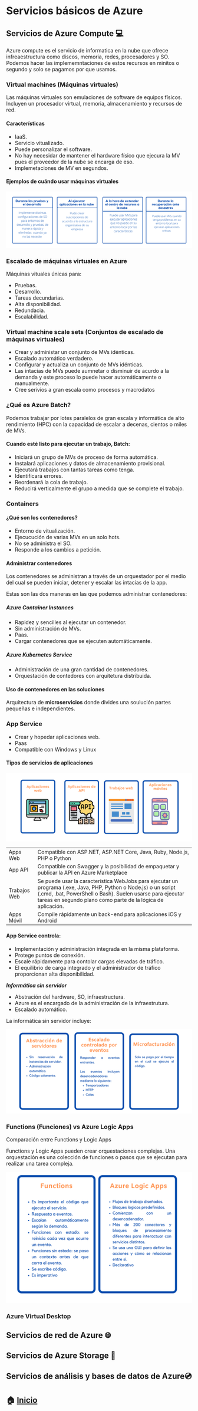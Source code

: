 # Servicios básicos de Azure

## Servicios de Azure Compute :computer:

Azure compute es el servicio de informatica en la nube que ofrece infreaestructura como discos, memoria, redes, procesadores y SO. Podemos hacer las implememntaciones de estos recursos en minitos o segundo y solo se pagamos por que usamos.

### Virtual machines (Máquinas virtuales)

Las máquinas virtuales son emulaciones de software de equipos físicos. Incluyen un procesador virtual, memoria, almacenamiento y recursos de red.

#### Características 
* IaaS. 
* Servicio vitualizado.
* Puede personalizar el software. 
* No hay necesidar de mantener el hardware físico que ejecura la MV pues el proveedor de la nube se encarga de eso.
* Implemetaciones de MV en segundos. 

#### Ejemplos de cuándo usar máquinas virtuales
<p align="center"> 
    <strong></strong>
    <img alt="TiposNubes" src="../Imagenes/Uso_MVs.png"
    <strong></strong>
</p>

### Escalado de máquinas virtuales en Azure

Máquinas vituales únicas para: 
* Pruebas.
* Desarrollo. 
* Tareas decundarias.
* Alta disponibilidad. 
* Redundacia. 
* Escalabilidad. 
  
### Virtual machine scale sets (Conjuntos de escalado de máquinas virtuales)

* Crear y administar un conjunto de MVs idénticas. 
* Escalado automático verdadero. 
* Configurar y actualiza un conjunto de MVs idénticas. 
* Las intacias de MVs puede aumnetar o disminuir de acurdo a la demanda y este proceso lo puede hacer automáticamente o manualmente.
* Cree serivios a gran escala como procesos y macrodatos  
  
### ¿Qué es Azure Batch?

Podemos trabajar por lotes paralelos de gran escala y informática de alto rendimiento (HPC) con la capacidad de escalar a decenas, cientos o miles de MVs.

#### Cuando esté listo para ejecutar un trabajo, Batch:
* Iniciará un grupo de MVs de proceso de forma automática.
* Instalará aplicaciones y datos de almacenamiento provisional.
* Ejecutará trabajos con tantas tareas como tenga.
* Identificará errores.
* Reordenará la cola de trabajo.
* Reducirá verticalmente el grupo a medida que se complete el trabajo.

### Containers 

#### ¿Qué son los contenedores?

* Entorno de vitualización. 
* Ejecucución de varias MVs en un solo hots.
* No se administra el SO.
* Responde a los cambios a petición.

#### Administrar contenedores
Los contenedores se administran a través de un orquestador por el medio del cual se pueden iniciar, detener y escalar las intacias de la app.

Estas son las dos maneras en las que podemos administrar contenedores:

##### Azure Container Instances
* Rapidez y sencilles al ejecutar un contenedor.
* Sin administración de MVs.
* Paas.
* Cargar contenedores que se ejecuten automáticamente.

##### Azure Kubernetes Service
* Administración de una gran cantidad de contenedores.
* Orquestación de contedores con arquitetura distribuida.
  
#### Uso de contenedores en las soluciones
 Arquitectura de **microservicios** donde divides una soulución partes pequeñas e independientes.

### App Service

* Crear y hopedar aplicaciones web.
* Paas
* Compatible con Windows y Linux
  
 #### Tipos de servicios de aplicaciones 

<p align="center"> 
    <strong></strong>
    <img alt="TiposNubes" src="../Imagenes/APPs_services.png"
    <strong></strong>
</p>


| ||
|-------------------------------------------------------------------------- | --------------- |
| Apps Web    | Compatible con ASP.NET, ASP.NET Core, Java, Ruby, Node.js, PHP o Python|  
| App API|  Compatible con Swagger y la posibilidad de empaquetar y publicar la API en Azure Marketplace |
| Trabajos Web |Se puede usar la característica WebJobs para ejecutar un programa (.exe, Java, PHP, Python o Node.js) o un script (.cmd, .bat, PowerShell o Bash). Suelen usarse para ejecutar tareas en segundo plano como parte de la lógica de aplicación.|
| Apps Móvil| Compile rápidamente un back-end para aplicaciones iOS y Android|


#### App Service controla:
* Implementación y administración integrada en la misma plataforma.
* Protege puntos de conexión.
* Escale rápidamente para contolar cargas elevadas de tráfico.
* El equilibrio de carga integrado y el administrador de tráfico proporcionan alta disponibilidad.


***Informática sin servidor*** 
* Abstración del hardware, SO, infraestructura.
* Azure es el encargado de la administración de la infraestrutura. 
* Escalado automático. 

La informática sin servidor incluye:
<p align="center"> 
    <strong></strong>
    <img alt="TiposNubes" src="../Imagenes/Sin_servidor.png"
    <strong></strong>
</p>

### Functions (Funciones)  vs  Azure Logic Apps

Comparación entre Functions y Logic Apps

Functions y Logic Apps pueden crear orquestaciones complejas. Una orquestación es una colección de funciones o pasos que se ejecutan para realizar una tarea compleja.

<p align="center"> 
    <strong></strong>
    <img alt="TiposNubes" src="../Imagenes/Funtions_and_Logic.png"
    <strong></strong>
</p>


### Azure Virtual Desktop

## Servicios de red de Azure :globe_with_meridians:
## Servicios de Azure Storage :file_folder:
## Servicios de análisis y bases de datos de Azure:cd:



## :house: [Inicio](https://github.com/JazminQuino/SummerCloud-Grupo-2)